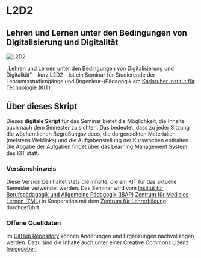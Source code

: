 # L2D2

## Lehren und Lernen unter den Bedingungen von Digitalisierung und Digitalität

![L2D2](/assets/images/l2d2_header.png)

„Lehren und Lernen unter den Bedingungen von Digitalisierung und Digitalität” – kurz L2D2 – ist ein Seminar für Studierende der Lehramtsstudiengänge und (Ingenieur-)Pädagogik am [Karlsruher Institut für Technologie (KIT)](https://www.kit.edu).

## Über dieses Skript

Dieses **digitale Skript** für das Seminar bietet die Möglichkeit, die Inhalte auch nach dem Semester zu sichten.
Das bedeutet, dass zu jeder Sitzung die wöchentlichen Begrüßungsvideos, die dargereichten Materialien (meistens Weblinks) und die Aufgabenstellung der Kurswochen enthalten. Die Abgabe der Aufgaben findet über das Learning Management System des KIT statt.

### Versionshinweis

Diese Version beinhaltet stets die Inhalte, die am KIT für das aktuelle Semester verwendet werden. Das Seminar wird vom [Institut für Berufspädagogik und Allgemeine Pädagogik (IBAP)](https://www.ibap.kit.edu) [Zentrum für Mediales Lernen (ZML)](https://www.zml.kit.edu) in Kooperation mit dem [Zentrum für Lehrerbildung](https://www.hoc.kit.edu/zlb/index.php) durchgeführt.

### Offene Quelldaten

Im [GitHub Repository](https://github.com/davidlohner/L2D2) können Änderungen und Ergänzungen nachvollzogen werden. Dazu sind die Inhalte auch unter einer Creative Commons Lizenz [freigegeben](CCLizenz)
